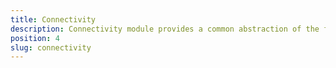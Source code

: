 ```yaml
---
title: Connectivity
description: Connectivity module provides a common abstraction of the functionality responsible for receiving information about the connection type and availability of the network.
position: 4
slug: connectivity
---
```

